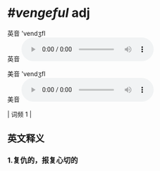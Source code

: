 # ***\#vengeful*** adj
英音 'vendʒfl  
英音
<audio src="./media/vengeful1.aac" controls="controls"></audio>

美音 'vendʒfl  
美音
<audio src="./media/vengeful2.aac" controls="controls"></audio>



| 词频 1 |  

英文释义
---
### 1.**复仇的，报复心切的**  


